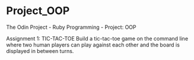# Project_OOP
The Odin Project - Ruby Programming - Project: OOP


Assignment 1: TIC-TAC-TOE
Build a tic-tac-toe game on the command line where two human players can play against each other and the board is displayed in between turns.
